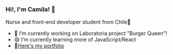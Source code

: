 ### Hi!, I'm Camila! 👋 

Nurse and front-end developer student from Chile👯

- 🔭 I’m currently working on Laboratoria project "Burger Queen"!
- 😄 I’m currently learning more of JavaScript/React
- 💬[Here's my portfolio](https://castrocami.github.io/Portafolio/)

